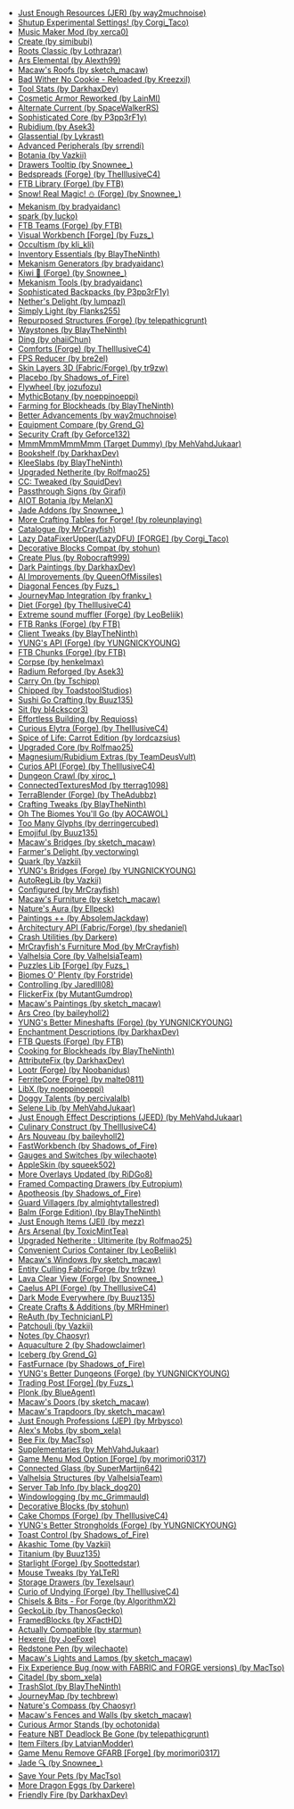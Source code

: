   - [Just Enough Resources (JER) (by
    way2muchnoise)](https://www.curseforge.com/minecraft/mc-mods/just-enough-resources-jer)
  - [Shutup Experimental Settings\! (by
    Corgi\_Taco)](https://www.curseforge.com/minecraft/mc-mods/shutup-experimental-settings)
  - [Music Maker Mod (by
    xerca0)](https://www.curseforge.com/minecraft/mc-mods/music-maker-mod)
  - [Create (by
    simibubi)](https://www.curseforge.com/minecraft/mc-mods/create)
  - [Roots Classic (by
    Lothrazar)](https://www.curseforge.com/minecraft/mc-mods/roots-classic)
  - [Ars Elemental (by
    Alexth99)](https://www.curseforge.com/minecraft/mc-mods/ars-elemental-elemental-spell-foci)
  - [Macaw's Roofs (by
    sketch\_macaw)](https://www.curseforge.com/minecraft/mc-mods/macaws-roofs)
  - [Bad Wither No Cookie - Reloaded (by
    Kreezxil)](https://www.curseforge.com/minecraft/mc-mods/bad-wither-no-cookie-reloaded)
  - [Tool Stats (by
    DarkhaxDev)](https://www.curseforge.com/minecraft/mc-mods/tool-stats)
  - [Cosmetic Armor Reworked (by
    LainMI)](https://www.curseforge.com/minecraft/mc-mods/cosmetic-armor-reworked)
  - [Alternate Current (by
    SpaceWalkerRS)](https://www.curseforge.com/minecraft/mc-mods/alternate-current)
  - [Sophisticated Core (by
    P3pp3rF1y)](https://www.curseforge.com/minecraft/mc-mods/sophisticated-core)
  - [Rubidium (by
    Asek3)](https://www.curseforge.com/minecraft/mc-mods/rubidium)
  - [Glassential (by
    Lykrast)](https://www.curseforge.com/minecraft/mc-mods/glassential)
  - [Advanced Peripherals (by
    srrendi)](https://www.curseforge.com/minecraft/mc-mods/advanced-peripherals)
  - [Botania (by
    Vazkii)](https://www.curseforge.com/minecraft/mc-mods/botania)
  - [Drawers Tooltip (by
    Snownee\_)](https://www.curseforge.com/minecraft/mc-mods/drawers-tooltip)
  - [Bedspreads (Forge) (by
    TheIllusiveC4)](https://www.curseforge.com/minecraft/mc-mods/bedspreads)
  - [FTB Library (Forge) (by
    FTB)](https://www.curseforge.com/minecraft/mc-mods/ftb-library-forge)
  - [Snow\! Real Magic\! ⛄ (Forge) (by
    Snownee\_)](https://www.curseforge.com/minecraft/mc-mods/snow-real-magic)
  - [Mekanism (by
    bradyaidanc)](https://www.curseforge.com/minecraft/mc-mods/mekanism)
  - [spark (by
    Iucko)](https://www.curseforge.com/minecraft/mc-mods/spark)
  - [FTB Teams (Forge) (by
    FTB)](https://www.curseforge.com/minecraft/mc-mods/ftb-teams-forge)
  - [Visual Workbench \[Forge\] (by
    Fuzs\_)](https://www.curseforge.com/minecraft/mc-mods/visual-workbench)
  - [Occultism (by
    kli\_kli)](https://www.curseforge.com/minecraft/mc-mods/occultism)
  - [Inventory Essentials (by
    BlayTheNinth)](https://www.curseforge.com/minecraft/mc-mods/inventory-essentials)
  - [Mekanism Generators (by
    bradyaidanc)](https://www.curseforge.com/minecraft/mc-mods/mekanism-generators)
  - [Kiwi 🥝 (Forge) (by
    Snownee\_)](https://www.curseforge.com/minecraft/mc-mods/kiwi)
  - [Mekanism Tools (by
    bradyaidanc)](https://www.curseforge.com/minecraft/mc-mods/mekanism-tools)
  - [Sophisticated Backpacks (by
    P3pp3rF1y)](https://www.curseforge.com/minecraft/mc-mods/sophisticated-backpacks)
  - [Nether's Delight (by
    lumpazl)](https://www.curseforge.com/minecraft/mc-mods/nethers-delight)
  - [Simply Light (by
    Flanks255)](https://www.curseforge.com/minecraft/mc-mods/simply-light)
  - [Repurposed Structures (Forge) (by
    telepathicgrunt)](https://www.curseforge.com/minecraft/mc-mods/repurposed-structures)
  - [Waystones (by
    BlayTheNinth)](https://www.curseforge.com/minecraft/mc-mods/waystones)
  - [Ding (by
    ohaiiChun)](https://www.curseforge.com/minecraft/mc-mods/ding)
  - [Comforts (Forge) (by
    TheIllusiveC4)](https://www.curseforge.com/minecraft/mc-mods/comforts)
  - [FPS Reducer (by
    bre2el)](https://www.curseforge.com/minecraft/mc-mods/fps-reducer)
  - [Skin Layers 3D (Fabric/Forge) (by
    tr9zw)](https://www.curseforge.com/minecraft/mc-mods/skin-layers-3d)
  - [Placebo (by
    Shadows\_of\_Fire)](https://www.curseforge.com/minecraft/mc-mods/placebo)
  - [Flywheel (by
    jozufozu)](https://www.curseforge.com/minecraft/mc-mods/flywheel)
  - [MythicBotany (by
    noeppinoeppi)](https://www.curseforge.com/minecraft/mc-mods/mythicbotany)
  - [Farming for Blockheads (by
    BlayTheNinth)](https://www.curseforge.com/minecraft/mc-mods/farming-for-blockheads)
  - [Better Advancements (by
    way2muchnoise)](https://www.curseforge.com/minecraft/mc-mods/better-advancements)
  - [Equipment Compare (by
    Grend\_G)](https://www.curseforge.com/minecraft/mc-mods/equipment-compare)
  - [Security Craft (by
    Geforce132)](https://www.curseforge.com/minecraft/mc-mods/security-craft)
  - [MmmMmmMmmMmm (Target Dummy) (by
    MehVahdJukaar)](https://www.curseforge.com/minecraft/mc-mods/mmmmmmmmmmmm)
  - [Bookshelf (by
    DarkhaxDev)](https://www.curseforge.com/minecraft/mc-mods/bookshelf)
  - [KleeSlabs (by
    BlayTheNinth)](https://www.curseforge.com/minecraft/mc-mods/kleeslabs)
  - [Upgraded Netherite (by
    Rolfmao25)](https://www.curseforge.com/minecraft/mc-mods/upgraded-netherite)
  - [CC: Tweaked (by
    SquidDev)](https://www.curseforge.com/minecraft/mc-mods/cc-tweaked)
  - [Passthrough Signs (by
    Girafi)](https://www.curseforge.com/minecraft/mc-mods/passthrough-signs)
  - [AIOT Botania (by
    MelanX)](https://www.curseforge.com/minecraft/mc-mods/aiot-botania)
  - [Jade Addons (by
    Snownee\_)](https://www.curseforge.com/minecraft/mc-mods/jade-addons)
  - [More Crafting Tables for Forge\! (by
    roleunplaying)](https://www.curseforge.com/minecraft/mc-mods/more-crafting-tables-for-forge)
  - [Catalogue (by
    MrCrayfish)](https://www.curseforge.com/minecraft/mc-mods/catalogue)
  - [Lazy DataFixerUpper(LazyDFU) \[FORGE\] (by
    Corgi\_Taco)](https://www.curseforge.com/minecraft/mc-mods/lazy-dfu-forge)
  - [Decorative Blocks Compat (by
    stohun)](https://www.curseforge.com/minecraft/mc-mods/decorative-blocks-compat)
  - [Create Plus (by
    Robocraft999)](https://www.curseforge.com/minecraft/mc-mods/create-plus)
  - [Dark Paintings (by
    DarkhaxDev)](https://www.curseforge.com/minecraft/mc-mods/dark-paintings)
  - [AI Improvements (by
    QueenOfMissiles)](https://www.curseforge.com/minecraft/mc-mods/ai-improvements)
  - [Diagonal Fences (by
    Fuzs\_)](https://www.curseforge.com/minecraft/mc-mods/diagonal-fences)
  - [JourneyMap Integration (by
    frankv\_)](https://www.curseforge.com/minecraft/mc-mods/journeymap-integration)
  - [Diet (Forge) (by
    TheIllusiveC4)](https://www.curseforge.com/minecraft/mc-mods/diet)
  - [Extreme sound muffler (Forge) (by
    LeoBeliik)](https://www.curseforge.com/minecraft/mc-mods/extreme-sound-muffler)
  - [FTB Ranks (Forge) (by
    FTB)](https://www.curseforge.com/minecraft/mc-mods/ftb-ranks-forge)
  - [Client Tweaks (by
    BlayTheNinth)](https://www.curseforge.com/minecraft/mc-mods/client-tweaks)
  - [YUNG's API (Forge) (by
    YUNGNICKYOUNG)](https://www.curseforge.com/minecraft/mc-mods/yungs-api)
  - [FTB Chunks (Forge) (by
    FTB)](https://www.curseforge.com/minecraft/mc-mods/ftb-chunks-forge)
  - [Corpse (by
    henkelmax)](https://www.curseforge.com/minecraft/mc-mods/corpse)
  - [Radium Reforged (by
    Asek3)](https://www.curseforge.com/minecraft/mc-mods/radium-reforged)
  - [Carry On (by
    Tschipp)](https://www.curseforge.com/minecraft/mc-mods/carry-on)
  - [Chipped (by
    ToadstoolStudios)](https://www.curseforge.com/minecraft/mc-mods/chipped)
  - [Sushi Go Crafting (by
    Buuz135)](https://www.curseforge.com/minecraft/mc-mods/sushigocrafting)
  - [Sit (by
    bl4ckscor3)](https://www.curseforge.com/minecraft/mc-mods/sit)
  - [Effortless Building (by
    Requioss)](https://www.curseforge.com/minecraft/mc-mods/effortless-building)
  - [Curious Elytra (Forge) (by
    TheIllusiveC4)](https://www.curseforge.com/minecraft/mc-mods/curious-elytra)
  - [Spice of Life: Carrot Edition (by
    lordcazsius)](https://www.curseforge.com/minecraft/mc-mods/spice-of-life-carrot-edition)
  - [Upgraded Core (by
    Rolfmao25)](https://www.curseforge.com/minecraft/mc-mods/upgraded-core)
  - [Magnesium/Rubidium Extras (by
    TeamDeusVult)](https://www.curseforge.com/minecraft/mc-mods/magnesium-extras)
  - [Curios API (Forge) (by
    TheIllusiveC4)](https://www.curseforge.com/minecraft/mc-mods/curios)
  - [Dungeon Crawl (by
    xiroc\_)](https://www.curseforge.com/minecraft/mc-mods/dungeon-crawl)
  - [ConnectedTexturesMod (by
    tterrag1098)](https://www.curseforge.com/minecraft/mc-mods/ctm)
  - [TerraBlender (Forge) (by
    TheAdubbz)](https://www.curseforge.com/minecraft/mc-mods/terrablender)
  - [Crafting Tweaks (by
    BlayTheNinth)](https://www.curseforge.com/minecraft/mc-mods/crafting-tweaks)
  - [Oh The Biomes You'll Go (by
    AOCAWOL)](https://www.curseforge.com/minecraft/mc-mods/oh-the-biomes-youll-go)
  - [Too Many Glyphs (by
    derringercubed)](https://www.curseforge.com/minecraft/mc-mods/too-many-glyphs)
  - [Emojiful (by
    Buuz135)](https://www.curseforge.com/minecraft/mc-mods/emojiful)
  - [Macaw's Bridges (by
    sketch\_macaw)](https://www.curseforge.com/minecraft/mc-mods/macaws-bridges)
  - [Farmer's Delight (by
    vectorwing)](https://www.curseforge.com/minecraft/mc-mods/farmers-delight)
  - [Quark (by
    Vazkii)](https://www.curseforge.com/minecraft/mc-mods/quark)
  - [YUNG's Bridges (Forge) (by
    YUNGNICKYOUNG)](https://www.curseforge.com/minecraft/mc-mods/yungs-bridges)
  - [AutoRegLib (by
    Vazkii)](https://www.curseforge.com/minecraft/mc-mods/autoreglib)
  - [Configured (by
    MrCrayfish)](https://www.curseforge.com/minecraft/mc-mods/configured)
  - [Macaw's Furniture (by
    sketch\_macaw)](https://www.curseforge.com/minecraft/mc-mods/macaws-furniture)
  - [Nature's Aura (by
    Ellpeck)](https://www.curseforge.com/minecraft/mc-mods/natures-aura)
  - [Paintings ++ (by
    AbsolemJackdaw)](https://www.curseforge.com/minecraft/mc-mods/paintings)
  - [Architectury API (Fabric/Forge) (by
    shedaniel)](https://www.curseforge.com/minecraft/mc-mods/architectury-api)
  - [Crash Utilities (by
    Darkere)](https://www.curseforge.com/minecraft/mc-mods/crash-utilities)
  - [MrCrayfish's Furniture Mod (by
    MrCrayfish)](https://www.curseforge.com/minecraft/mc-mods/mrcrayfish-furniture-mod)
  - [Valhelsia Core (by
    ValhelsiaTeam)](https://www.curseforge.com/minecraft/mc-mods/valhelsia-core)
  - [Puzzles Lib \[Forge\] (by
    Fuzs\_)](https://www.curseforge.com/minecraft/mc-mods/puzzles-lib)
  - [Biomes O' Plenty (by
    Forstride)](https://www.curseforge.com/minecraft/mc-mods/biomes-o-plenty)
  - [Controlling (by
    Jaredlll08)](https://www.curseforge.com/minecraft/mc-mods/controlling)
  - [FlickerFix (by
    MutantGumdrop)](https://www.curseforge.com/minecraft/mc-mods/flickerfix)
  - [Macaw's Paintings (by
    sketch\_macaw)](https://www.curseforge.com/minecraft/mc-mods/macaws-paintings)
  - [Ars Creo (by
    baileyholl2)](https://www.curseforge.com/minecraft/mc-mods/ars-creo)
  - [YUNG's Better Mineshafts (Forge) (by
    YUNGNICKYOUNG)](https://www.curseforge.com/minecraft/mc-mods/yungs-better-mineshafts-forge)
  - [Enchantment Descriptions (by
    DarkhaxDev)](https://www.curseforge.com/minecraft/mc-mods/enchantment-descriptions)
  - [FTB Quests (Forge) (by
    FTB)](https://www.curseforge.com/minecraft/mc-mods/ftb-quests-forge)
  - [Cooking for Blockheads (by
    BlayTheNinth)](https://www.curseforge.com/minecraft/mc-mods/cooking-for-blockheads)
  - [AttributeFix (by
    DarkhaxDev)](https://www.curseforge.com/minecraft/mc-mods/attributefix)
  - [Lootr (Forge) (by
    Noobanidus)](https://www.curseforge.com/minecraft/mc-mods/lootr)
  - [FerriteCore (Forge) (by
    malte0811)](https://www.curseforge.com/minecraft/mc-mods/ferritecore)
  - [LibX (by
    noeppinoeppi)](https://www.curseforge.com/minecraft/mc-mods/libx)
  - [Doggy Talents (by
    percivalalb)](https://www.curseforge.com/minecraft/mc-mods/doggy-talents)
  - [Selene Lib (by
    MehVahdJukaar)](https://www.curseforge.com/minecraft/mc-mods/selene)
  - [Just Enough Effect Descriptions (JEED) (by
    MehVahdJukaar)](https://www.curseforge.com/minecraft/mc-mods/just-enough-effect-descriptions-jeed)
  - [Culinary Construct (by
    TheIllusiveC4)](https://www.curseforge.com/minecraft/mc-mods/culinary-construct)
  - [Ars Nouveau (by
    baileyholl2)](https://www.curseforge.com/minecraft/mc-mods/ars-nouveau)
  - [FastWorkbench (by
    Shadows\_of\_Fire)](https://www.curseforge.com/minecraft/mc-mods/fastworkbench)
  - [Gauges and Switches (by
    wilechaote)](https://www.curseforge.com/minecraft/mc-mods/redstone-gauges-and-switches)
  - [AppleSkin (by
    squeek502)](https://www.curseforge.com/minecraft/mc-mods/appleskin)
  - [More Overlays Updated (by
    RiDGo8)](https://www.curseforge.com/minecraft/mc-mods/more-overlays-updated)
  - [Framed Compacting Drawers (by
    Eutropium)](https://www.curseforge.com/minecraft/mc-mods/framed-compacting-drawers)
  - [Apotheosis (by
    Shadows\_of\_Fire)](https://www.curseforge.com/minecraft/mc-mods/apotheosis)
  - [Guard Villagers (by
    almightytallestred)](https://www.curseforge.com/minecraft/mc-mods/guard-villagers)
  - [Balm (Forge Edition) (by
    BlayTheNinth)](https://www.curseforge.com/minecraft/mc-mods/balm)
  - [Just Enough Items (JEI) (by
    mezz)](https://www.curseforge.com/minecraft/mc-mods/jei)
  - [Ars Arsenal (by
    ToxicMintTea)](https://www.curseforge.com/minecraft/mc-mods/ars-arsenal)
  - [Upgraded Netherite : Ultimerite (by
    Rolfmao25)](https://www.curseforge.com/minecraft/mc-mods/upgraded-netherite-ultimerite)
  - [Convenient Curios Container (by
    LeoBeliik)](https://www.curseforge.com/minecraft/mc-mods/convenient-curios-container)
  - [Macaw's Windows (by
    sketch\_macaw)](https://www.curseforge.com/minecraft/mc-mods/macaws-windows)
  - [Entity Culling Fabric/Forge (by
    tr9zw)](https://www.curseforge.com/minecraft/mc-mods/entityculling)
  - [Lava Clear View (Forge) (by
    Snownee\_)](https://www.curseforge.com/minecraft/mc-mods/lava-clear-view)
  - [Caelus API (Forge) (by
    TheIllusiveC4)](https://www.curseforge.com/minecraft/mc-mods/caelus)
  - [Dark Mode Everywhere (by
    Buuz135)](https://www.curseforge.com/minecraft/mc-mods/dark-mode-everywhere)
  - [Create Crafts & Additions (by
    MRHminer)](https://www.curseforge.com/minecraft/mc-mods/createaddition)
  - [ReAuth (by
    TechnicianLP)](https://www.curseforge.com/minecraft/mc-mods/reauth)
  - [Patchouli (by
    Vazkii)](https://www.curseforge.com/minecraft/mc-mods/patchouli)
  - [Notes (by
    Chaosyr)](https://www.curseforge.com/minecraft/mc-mods/notes)
  - [Aquaculture 2 (by
    Shadowclaimer)](https://www.curseforge.com/minecraft/mc-mods/aquaculture)
  - [Iceberg (by
    Grend\_G)](https://www.curseforge.com/minecraft/mc-mods/iceberg)
  - [FastFurnace (by
    Shadows\_of\_Fire)](https://www.curseforge.com/minecraft/mc-mods/fastfurnace)
  - [YUNG's Better Dungeons (Forge) (by
    YUNGNICKYOUNG)](https://www.curseforge.com/minecraft/mc-mods/yungs-better-dungeons)
  - [Trading Post \[Forge\] (by
    Fuzs\_)](https://www.curseforge.com/minecraft/mc-mods/trading-post)
  - [Plonk (by
    BlueAgent)](https://www.curseforge.com/minecraft/mc-mods/plonk)
  - [Macaw's Doors (by
    sketch\_macaw)](https://www.curseforge.com/minecraft/mc-mods/macaws-doors)
  - [Macaw's Trapdoors (by
    sketch\_macaw)](https://www.curseforge.com/minecraft/mc-mods/macaws-trapdoors)
  - [Just Enough Professions (JEP) (by
    Mrbysco)](https://www.curseforge.com/minecraft/mc-mods/just-enough-professions-jep)
  - [Alex's Mobs (by
    sbom\_xela)](https://www.curseforge.com/minecraft/mc-mods/alexs-mobs)
  - [Bee Fix (by
    MacTso)](https://www.curseforge.com/minecraft/mc-mods/bee-fix)
  - [Supplementaries (by
    MehVahdJukaar)](https://www.curseforge.com/minecraft/mc-mods/supplementaries)
  - [Game Menu Mod Option \[Forge\] (by
    morimori0317)](https://www.curseforge.com/minecraft/mc-mods/gamemenumodoption)
  - [Connected Glass (by
    SuperMartijn642)](https://www.curseforge.com/minecraft/mc-mods/connected-glass)
  - [Valhelsia Structures (by
    ValhelsiaTeam)](https://www.curseforge.com/minecraft/mc-mods/valhelsia-structures)
  - [Server Tab Info (by
    black\_dog20)](https://www.curseforge.com/minecraft/mc-mods/server-tab-info)
  - [Windowlogging (by
    mc\_Grimmauld)](https://www.curseforge.com/minecraft/mc-mods/windowlogging)
  - [Decorative Blocks (by
    stohun)](https://www.curseforge.com/minecraft/mc-mods/decorative-blocks)
  - [Cake Chomps (Forge) (by
    TheIllusiveC4)](https://www.curseforge.com/minecraft/mc-mods/cake-chomps)
  - [YUNG's Better Strongholds (Forge) (by
    YUNGNICKYOUNG)](https://www.curseforge.com/minecraft/mc-mods/yungs-better-strongholds)
  - [Toast Control (by
    Shadows\_of\_Fire)](https://www.curseforge.com/minecraft/mc-mods/toast-control)
  - [Akashic Tome (by
    Vazkii)](https://www.curseforge.com/minecraft/mc-mods/akashic-tome)
  - [Titanium (by
    Buuz135)](https://www.curseforge.com/minecraft/mc-mods/titanium)
  - [Starlight (Forge) (by
    Spottedstar)](https://www.curseforge.com/minecraft/mc-mods/starlight-forge)
  - [Mouse Tweaks (by
    YaLTeR)](https://www.curseforge.com/minecraft/mc-mods/mouse-tweaks)
  - [Storage Drawers (by
    Texelsaur)](https://www.curseforge.com/minecraft/mc-mods/storage-drawers)
  - [Curio of Undying (Forge) (by
    TheIllusiveC4)](https://www.curseforge.com/minecraft/mc-mods/curio-of-undying)
  - [Chisels & Bits - For Forge (by
    AlgorithmX2)](https://www.curseforge.com/minecraft/mc-mods/chisels-bits)
  - [GeckoLib (by
    ThanosGecko)](https://www.curseforge.com/minecraft/mc-mods/geckolib)
  - [FramedBlocks (by
    XFactHD)](https://www.curseforge.com/minecraft/mc-mods/framedblocks)
  - [Actually Compatible (by
    starmun)](https://www.curseforge.com/minecraft/mc-mods/actually-compatible)
  - [Hexerei (by
    JoeFoxe)](https://www.curseforge.com/minecraft/mc-mods/hexerei)
  - [Redstone Pen (by
    wilechaote)](https://www.curseforge.com/minecraft/mc-mods/redstone-pen)
  - [Macaw's Lights and Lamps (by
    sketch\_macaw)](https://www.curseforge.com/minecraft/mc-mods/macaws-lights-and-lamps)
  - [Fix Experience Bug (now with FABRIC and FORGE versions) (by
    MacTso)](https://www.curseforge.com/minecraft/mc-mods/fix-experience-bug)
  - [Citadel (by
    sbom\_xela)](https://www.curseforge.com/minecraft/mc-mods/citadel)
  - [TrashSlot (by
    BlayTheNinth)](https://www.curseforge.com/minecraft/mc-mods/trashslot)
  - [JourneyMap (by
    techbrew)](https://www.curseforge.com/minecraft/mc-mods/journeymap)
  - [Nature's Compass (by
    Chaosyr)](https://www.curseforge.com/minecraft/mc-mods/natures-compass)
  - [Macaw's Fences and Walls (by
    sketch\_macaw)](https://www.curseforge.com/minecraft/mc-mods/macaws-fences-and-walls)
  - [Curious Armor Stands (by
    ochotonida)](https://www.curseforge.com/minecraft/mc-mods/curious-armor-stands)
  - [Feature NBT Deadlock Be Gone (by
    telepathicgrunt)](https://www.curseforge.com/minecraft/mc-mods/feature-nbt-deadlock-be-gone)
  - [Item Filters (by
    LatvianModder)](https://www.curseforge.com/minecraft/mc-mods/item-filters)
  - [Game Menu Remove GFARB \[Forge\] (by
    morimori0317)](https://www.curseforge.com/minecraft/mc-mods/game-menu-remove-gfarb)
  - [Jade 🔍 (by
    Snownee\_)](https://www.curseforge.com/minecraft/mc-mods/jade)
  - [Save Your Pets (by
    MacTso)](https://www.curseforge.com/minecraft/mc-mods/save-your-pets)
  - [More Dragon Eggs (by
    Darkere)](https://www.curseforge.com/minecraft/mc-mods/more-dragon-eggs)
  - [Friendly Fire (by
    DarkhaxDev)](https://www.curseforge.com/minecraft/mc-mods/friendly-fire)
